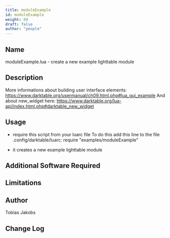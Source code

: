 ```yaml
---
title: moduleExample
id: moduleExample
weight: 60
draft: false
author: "people"
---
```


## Name

moduleExample.lua - create a new example lighttable module

## Description

More informations about building user interface elements:
https://www.darktable.org/usermanual/ch09.html.php#lua_gui_example
And about new_widget here:
https://www.darktable.org/lua-api/index.html.php#darktable_new_widget

## Usage

* require this script from your luarc file
  To do this add this line to the file .config/darktable/luarc: 
require "examples/moduleExample"

* it creates a new example lighttable module

## Additional Software Required


## Limitations


## Author

Tobias Jakobs

## Change Log
